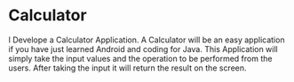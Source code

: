 # Calculator
I Develope a Calculator Application. A Calculator will be an easy application if you have just learned Android and coding for Java. This Application will simply take the input values and the operation to be performed from the users. After taking the input it will return the result on the screen. 
